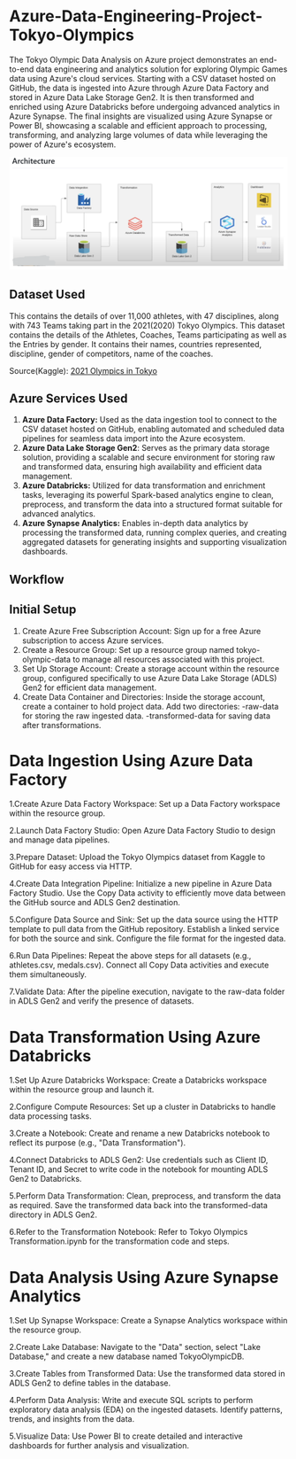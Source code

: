 # Azure-Data-Engineering-Project-Tokyo-Olympics 

The Tokyo Olympic Data Analysis on Azure project demonstrates an end-to-end data engineering and analytics solution for exploring Olympic Games data using Azure's cloud services. Starting with a CSV dataset hosted on GitHub, the data is ingested into Azure through Azure Data Factory and stored in Azure Data Lake Storage Gen2. It is then transformed and enriched using Azure Databricks before undergoing advanced analytics in Azure Synapse. The final insights are visualized using Azure Synapse or Power BI, showcasing a scalable and efficient approach to processing, transforming, and analyzing large volumes of data while leveraging the power of Azure's ecosystem.

![Azure Data Engineering Project](https://github.com/birbaner/Azure-Data-Engineering-Project-Tokyo-Olympics/blob/9f34e518a4e38b329cd46b2a6127db981798c68c/Azure.png?raw=true)

## Dataset Used 
This contains the details of over 11,000 athletes, with 47 disciplines, along with 743 Teams taking part in the 2021(2020) Tokyo Olympics.
This dataset contains the details of the Athletes, Coaches, Teams participating as well as the Entries by gender. It contains their names, countries represented, discipline, gender of competitors, name of the coaches.

Source(Kaggle): [2021 Olympics in Tokyo](https://www.kaggle.com/datasets/arjunprasadsarkhel/2021-olympics-in-tokyo)

## Azure Services Used
1. **Azure Data Factory:**  Used as the data ingestion tool to connect to the CSV dataset hosted on GitHub, enabling automated and scheduled data pipelines for seamless data import into the Azure ecosystem.
2. **Azure Data Lake Storage Gen2**: Serves as the primary data storage solution, providing a scalable and secure environment for storing raw and transformed data, ensuring high availability and efficient data management.
3. **Azure Databricks:** Utilized for data transformation and enrichment tasks, leveraging its powerful Spark-based analytics engine to clean, preprocess, and transform the data into a structured format suitable for advanced analytics.
4. **Azure Synapse Analytics:** Enables in-depth data analytics by processing the transformed data, running complex queries, and creating aggregated datasets for generating insights and supporting visualization dashboards.

   
## Workflow 

## Initial Setup
1.  Create Azure Free Subscription Account: Sign up for a free Azure subscription to access Azure services.  
2. Create a Resource Group: Set up a resource group named tokyo-olympic-data to manage all resources associated with this project.
3. Set Up Storage Account: Create a storage account within the resource group, configured specifically to use Azure Data Lake Storage (ADLS) Gen2 for efficient data management.
4. Create Data Container and Directories: Inside the storage account, create a container to hold project data. Add two directories:
            -raw-data for storing the raw ingested data.
            -transformed-data for saving data after transformations.
     
# Data Ingestion Using Azure Data Factory
1.Create Azure Data Factory Workspace: Set up a Data Factory workspace within the resource group.

2.Launch Data Factory Studio: Open Azure Data Factory Studio to design and manage data pipelines.

3.Prepare Dataset: Upload the Tokyo Olympics dataset from Kaggle to GitHub for easy access via HTTP.

4.Create Data Integration Pipeline:
     Initialize a new pipeline in Azure Data Factory Studio.
     Use the Copy Data activity to efficiently move data between the GitHub source and ADLS Gen2 destination.
     
5.Configure Data Source and Sink:
      Set up the data source using the HTTP template to pull data from the GitHub repository.
      Establish a linked service for both the source and sink.
      Configure the file format for the ingested data.
      
6.Run Data Pipelines: Repeat the above steps for all datasets (e.g., athletes.csv, medals.csv). Connect all Copy Data activities and execute them simultaneously.

7.Validate Data: After the pipeline execution, navigate to the raw-data folder in ADLS Gen2 and verify the presence of datasets.

# Data Transformation Using Azure Databricks
1.Set Up Azure Databricks Workspace: Create a Databricks workspace within the resource group and launch it.

2.Configure Compute Resources: Set up a cluster in Databricks to handle data processing tasks.

3.Create a Notebook:
Create and rename a new Databricks notebook to reflect its purpose (e.g., "Data Transformation").
     
4.Connect Databricks to ADLS Gen2:
  Use credentials such as Client ID, Tenant ID, and Secret to write code in the notebook for mounting ADLS Gen2 to Databricks.
     
5.Perform Data Transformation:
    Clean, preprocess, and transform the data as required.
    Save the transformed data back into the transformed-data directory in ADLS Gen2.

6.Refer to the Transformation Notebook: Refer to Tokyo Olympics Transformation.ipynb for the transformation code and steps.

# Data Analysis Using Azure Synapse Analytics

1.Set Up Synapse Workspace: Create a Synapse Analytics workspace within the resource group.

2.Create Lake Database: Navigate to the "Data" section, select "Lake Database," and create a new database named TokyoOlympicDB.

3.Create Tables from Transformed Data: Use the transformed data stored in ADLS Gen2 to define tables in the database.

4.Perform Data Analysis:
    Write and execute SQL scripts to perform exploratory data analysis (EDA) on the ingested datasets.
    Identify patterns, trends, and insights from the data.
    
5.Visualize Data: Use Power BI to create detailed and interactive dashboards for further analysis and visualization. 

 
